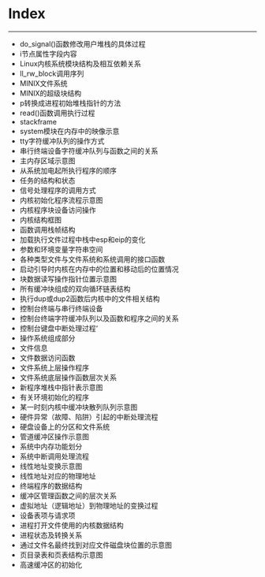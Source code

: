 Index
=====


--------------------

* do_signal()函数修改用户堆栈的具体过程
* i节点属性字段内容
* Linux内核系统模块结构及相互依赖关系
* ll_rw_block调用序列
* MINIX文件系统
* MINIX的超级块结构
* p转换成进程初始堆栈指针的方法
* read()函数调用执行过程
* stackframe
* system模块在内存中的映像示意
* tty字符缓冲队列的操作方式
* 串行终端设备字符缓冲队列与函数之间的关系
* 主内存区域示意图
* 从系统加电起所执行程序的顺序
* 任务的结构和状态
* 信号处理程序的调用方式
* 内核初始化程序流程示意图
* 内核程序块设备访问操作
* 内核结构框图
* 函数调用栈帧结构
* 加载执行文件过程中栈中esp和eip的变化
* 参数和环境变量字符串空间
* 各种类型文件与文件系统和系统调用的接口函数
* 启动引导时内核在内存中的位置和移动后的位置情况
* 块数据读写操作指针位置示意图
* 所有缓冲块组成的双向循环链表结构
* 执行dup或dup2函数后内核中的文件相关结构
* 控制台终端与串行终端设备
* 控制台终端字符缓冲队列以及函数和程序之间的关系
* 控制台键盘中断处理过程‘
* 操作系统组成部分
* 文件信息
* 文件数据访问函数
* 文件系统上层操作程序
* 文件系统底层操作函数层次关系
* 新程序堆栈中指针表示意图
* 有关环境初始化的程序
* 某一时刻内核中缓冲块散列队列示意图
* 硬件异常（故障、陷阱）引起的中断处理流程
* 硬盘设备上的分区和文件系统
* 管道缓冲区操作示意图
* 系统中内存功能划分
* 系统中断调用处理流程
* 线性地址变换示意图
* 线性地址对应的物理地址
* 终端程序的数据结构
* 缓冲区管理函数之间的层次关系
* 虚拟地址（逻辑地址）到物理地址的变换过程
* 设备表项与请求项
* 进程打开文件使用的内核数据结构
* 进程状态及转换关系
* 通过文件名最终找到对应文件磁盘块位置的示意图
* 页目录表和页表结构示意图
* 高速缓冲区的初始化
